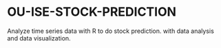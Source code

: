 # OU-ISE-STOCK-PREDICTION
Analyze time series data with R to do stock prediction. with data analysis and data visualization.
